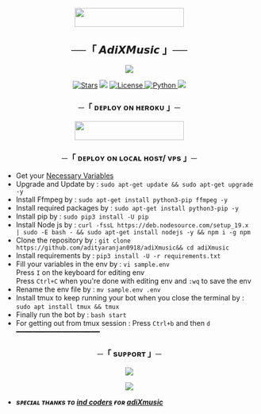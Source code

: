   <p align="center"><a href="https://t.me/itz_aditya_the_king"> <img
src="https://img.shields.io/badge/Credit%20To%20Owner-darkred?style=for-the-badge" width="220" height="38.45"/></a></p>


<h2 align="center">
    ──「 𝘼𝙙𝙞𝙓𝙈𝙪𝙨𝙞𝙘 」──
</h2>

<p align="center">
  <img src="https://telegra.ph/file/220ca368692f3d32402bf.jpg">
</p>

<p align="center">
<a href="https://github.com/adityaranjan0918/adixmusic/stargazers"> <img src="https://img.shields.io/github/stars/adityaranjan0918/adixmusic?color=black&logo=github&logoColor=black&style=for-the-badge" alt="Stars" /></a>
<a href="https://github.com/adityaranjan0918/adixmusic/network/members"> <img src="https://img.shields.io/github/forks/adityaranjan0918/adixmusic?color=black&logo=github&logoColor=black&style=for-the-badge" /></a>
<a href="https://github.com/adityaranjan0918/adixmusic/blob/main/LICENSE"> <img src="https://img.shields.io/badge/License-MIT-blueviolet?style=for-the-badge" alt="License" /> </a>
<a href="https://www.python.org/"> <img src="https://img.shields.io/badge/Written%20in-Python-orange?style=for-the-badge&logo=python" alt="Python" /> </a>
<a href="https://github.com/adityaranjan0918/adixmusic/commits/adityanranjan0918"> <img src="https://img.shields.io/github/last-commit/adityaranjan0918/adixmusic?color=blue&logo=github&logoColor=green&style=for-the-badge" /></a>
</p>


<h3 align="center">
    ─「 ᴅᴇᴩʟᴏʏ ᴏɴ ʜᴇʀᴏᴋᴜ 」─
</h3>

<p align="center"><a href="https://dashboard.heroku.com/new?template=https://github.com/adityaranjan0918/adixmusic"> <img src="https://img.shields.io/badge/Deploy%20On%20Heroku-blue?style=for-the-badge&logo=heroku" width="220" height="38.45"/></a></p>

<h3 align="center">
    ─「 ᴅᴇᴩʟᴏʏ ᴏɴ ʟᴏᴄᴀʟ ʜᴏsᴛ/ ᴠᴘs 」─
</h3>

- Get your [Necessary Variables](https://github.com/venombolteop/VenomMusic/blob/main/sample.env)
- Upgrade and Update by :
`sudo apt-get update && sudo apt-get upgrade -y`
- Install Ffmpeg by :
`sudo apt-get install python3-pip ffmpeg -y`
- Install required packages by :
`sudo apt-get install python3-pip -y`
- Install pip by :
`sudo pip3 install -U pip`
- Install Node js by :
`curl -fssL https://deb.nodesource.com/setup_19.x | sudo -E bash - && sudo apt-get install nodejs -y && npm i -g npm`
- Clone the repository by :
`git clone https://github.com/adityaranjan0918/adiXmusic&& cd adiXmusic`
- Install requirements by :
`pip3 install -U -r requirements.txt`
- Fill your variables in the env by :
`vi sample.env`<br>
Press `I` on the keyboard for editing env<br>
Press `Ctrl+C` when you're done with editing env and `:wq` to save the env<br>
- Rename the env file by :
`mv sample.env .env`
- Install tmux to keep running your bot when you close the terminal by :
`sudo apt install tmux && tmux`
- Finally run the bot by :
`bash start`
- For getting out from tmux session : Press `Ctrl+b` and then `d`<br>
━━━━━━━━━━━━━━━━━━━━

<h3 align="center">
    ─「 sᴜᴩᴩᴏʀᴛ 」─
</h3>

<p align="center">
<a href="https://telegram.me/the_ind_coders"><img src="https://img.shields.io/badge/-Support%20Group-blue.svg?style=for-the-badge&logo=Telegram"></a>
</p>

<p align="center">
<a href="https://telegram.me/the_ind_coder"><img src="https://img.shields.io/badge/-Support%20Channel-blue.svg?style=for-the-badge&logo=Telegram"></a>
</p>

- <b> _sᴩᴇᴄɪᴀʟ ᴛʜᴀɴᴋs ᴛᴏ [ind coders](https://github.com/adityaranjan0918) ғᴏʀ [adiXmusic](https://github.com/adityaranjan0918/adixmusic)_ </b>

